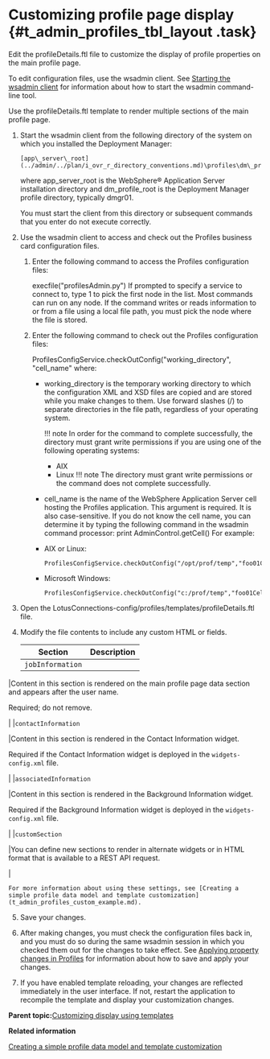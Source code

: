 # Customizing profile page display {#t_admin_profiles_tbl_layout .task}

Edit the profileDetails.ftl file to customize the display of profile properties on the main profile page.

To edit configuration files, use the wsadmin client. See [Starting the wsadmin client](../admin/t_admin_wsadmin_starting.md) for information about how to start the wsadmin command-line tool.

Use the profileDetails.ftl template to render multiple sections of the main profile page.

1.  Start the wsadmin client from the following directory of the system on which you installed the Deployment Manager:

    ```
    [app\_server\_root](../admin/../plan/i_ovr_r_directory_conventions.md)\profiles\dm\_profile\_root\bin
    ```

    where app\_server\_root is the WebSphere® Application Server installation directory and dm\_profile\_root is the Deployment Manager profile directory, typically dmgr01.

    You must start the client from this directory or subsequent commands that you enter do not execute correctly.

2.  Use the wsadmin client to access and check out the Profiles business card configuration files.

    1.  Enter the following command to access the Profiles configuration files:

        execfile\("profilesAdmin.py"\) If prompted to specify a service to connect to, type 1 to pick the first node in the list. Most commands can run on any node. If the command writes or reads information to or from a file using a local file path, you must pick the node where the file is stored.

    2.  Enter the following command to check out the Profiles configuration files:

        ProfilesConfigService.checkOutConfig\("working\_directory", "cell\_name" where:

        -   working\_directory is the temporary working directory to which the configuration XML and XSD files are copied and are stored while you make changes to them. Use forward slashes \(/\) to separate directories in the file path, regardless of your operating system.

            !!! note
    In order for the command to complete successfully, the directory must grant write permissions if you are using one of the following operating systems:

            -   AIX
            -   Linux
            !!! note
    The directory must grant write permissions or the command does not complete successfully.

        -   cell\_name is the name of the WebSphere Application Server cell hosting the Profiles application. This argument is required. It is also case-sensitive. If you do not know the cell name, you can determine it by typing the following command in the wsadmin command processor: print AdminControl.getCell\(\)
        For example:

        -   AIX or Linux:

            ```
            ProfilesConfigService.checkOutConfig("/opt/prof/temp","foo01Cell01")
            ```

        -   Microsoft Windows:

            ```
            ProfilesConfigService.checkOutConfig("c:/prof/temp","foo01Cell01")
            ```

3.  Open the LotusConnections-config/profiles/templates/profileDetails.ftl file.

4.  Modify the file contents to include any custom HTML or fields.

    |Section|Description|
    |-------|-----------|
    |`jobInformation`

|Content in this section is rendered on the main profile page data section and appears after the user name.

Required; do not remove.

|
    |`contactInformation`

|Content in this section is rendered in the Contact Information widget.

Required if the Contact Information widget is deployed in the `widgets-config.xml` file.

|
    |`associatedInformation`

|Content in this section is rendered in the Background Information widget.

Required if the Background Information widget is deployed in the `widgets-config.xml` file.

|
    |`customSection`

|You can define new sections to render in alternate widgets or in HTML format that is available to a REST API request.

|

    For more information about using these settings, see [Creating a simple profile data model and template customization](t_admin_profiles_custom_example.md).

5.  Save your changes.

6.  After making changes, you must check the configuration files back in, and you must do so during the same wsadmin session in which you checked them out for the changes to take effect. See [Applying property changes in Profiles](../admin/t_admin_profiles_save_changes.md) for information about how to save and apply your changes.

7.  If you have enabled template reloading, your changes are reflected immediately in the user interface. If not, restart the application to recompile the template and display your customization changes.


**Parent topic:**[Customizing display using templates](../customize/t_admin_profiles_customize_biz_card_main.md)

**Related information**  


[Creating a simple profile data model and template customization](../customize/t_admin_profiles_custom_example.md)

